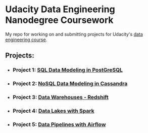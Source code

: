 # Udacity Data Engineering Nanodegree Coursework

My repo for working on and submitting projects for Udacity's [data engineering course](https://www.udacity.com/course/data-engineer-nanodegree--nd027).

## Projects:

- ### Project 1: [SQL Data Modeling in PostGreSQL](p1-data-modeling-postgres)
- ### Project 2: [NoSQL Data Modeling in Cassandra](p2-data-modeling-cassandra)
- ### Project 3: [Data Warehouses - Redshift](p3-data-warehouse)
- ### Project 4: [Data Lakes with Spark](p4-spark)
- ### Project 5: [Data Pipelines with Airflow](p5-airflow)
